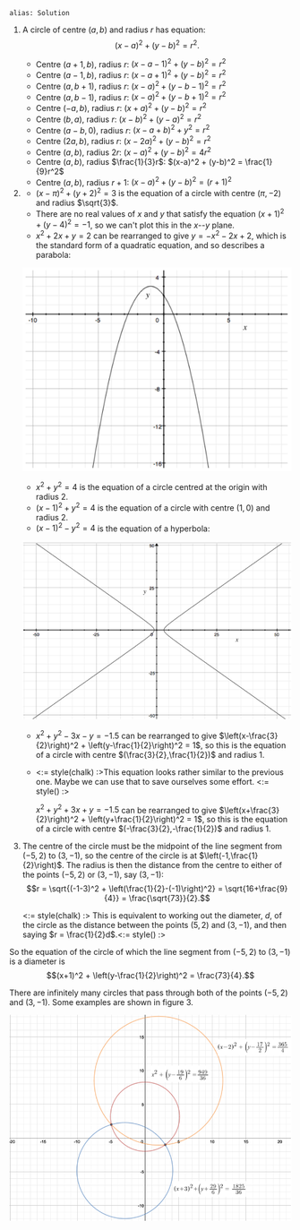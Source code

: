 ````
alias: Solution
````

1. A circle of centre $(a,b)$ and radius $r$ has equation: 
$$(x-a)^2 + (y-b)^2 = r^2.$$

	* Centre $(a+1,b)$, radius $r$: $(x-a-1)^2 + (y-b)^2 = r^2$ 
	* Centre $(a-1,b)$, radius $r$: $(x-a+1)^2 + (y-b)^2 = r^2$ 
	* Centre $(a,b+1)$, radius $r$: $(x-a)^2 + (y-b-1)^2 = r^2$ 
	* Centre $(a,b-1)$, radius $r$: $(x-a)^2 + (y-b+1)^2 = r^2$
	* Centre $(-a,b)$, radius $r$: $(x+a)^2 + (y-b)^2 = r^2$
	* Centre $(b,a)$, radius $r$: $(x-b)^2 + (y-a)^2 = r^2$
	* Centre $(a-b,0)$, radius $r$: $(x-a+b)^2 + y^2 = r^2$
	* Centre $(2a,b)$, radius $r$: $(x-2a)^2 + (y-b)^2 = r^2$
	* Centre $(a,b)$, radius $2r$: $(x-a)^2 + (y-b)^2 = 4r^2$
	* Centre $(a,b)$, radius $\frac{1}{3}r$: $(x-a)^2 + (y-b)^2 = \frac{1}{9}r^2$
	* Centre $(a,b)$, radius $r+1$: $(x-a)^2 + (y-b)^2 = (r+1)^2$

2.  * $(x-\pi)^2 + (y+2)^2 = 3$ is the equation of a circle with centre $(\pi,-2)$ and radius $\sqrt{3}$.
    * There are no real values of $x$ and $y$ that satisfy the equation $(x+1)^2 + (y-4)^2 = -1$, so we can't plot this in the $x$--$y$ plane.
    * $x^2 + 2x + y = 2$ can be rearranged to give $y = -x^2-2x+2$, which is the standard form of a quadratic equation, and so describes a parabola:
	
    ![Figure 1](figure1.png)

    * $x^2 + y^2 = 4$ is the equation of a circle centred at the origin with radius $2$.
    * $(x-1)^2 + y^2 = 4$ is the equation of a circle with centre $(1,0)$ and radius $2$.
    * $(x-1)^2 - y^2 = 4$ is the equation of a hyperbola:
	
    ![Figure 2](figure2.png)
    
    * $x^2 + y^2 - 3x - y = -1.5$ can be rearranged to give $\left(x-\frac{3}{2}\right)^2 + \left(y-\frac{1}{2}\right)^2 = 1$, so this is the equation of a circle with centre $(\frac{3}{2},\frac{1}{2})$ and radius $1$.

    * <:= style(chalk) :>This equation looks rather similar to the previous one.  Maybe we can use that to save ourselves some effort.
    <:= style() :>

	    $x^2 + y^2 + 3x + y = -1.5$ can be rearranged to give $\left(x+\frac{3}{2}\right)^2 + \left(y+\frac{1}{2}\right)^2 = 1$, so this is the equation of a circle with centre $(-\frac{3}{2},-\frac{1}{2})$ and radius $1$.

3. The centre of the circle must be the midpoint of the line segment from $(-5,2)$ to $(3,-1)$, so the centre of the circle is at $\left(-1,\frac{1}{2}\right)$.
The radius is then the distance from the centre to either of the points $(-5,2)$ or $(3,-1)$, say $(3,-1)$:
$$r = \sqrt{(-1-3)^2 + \left(\frac{1}{2}-(-1)\right)^2} = \sqrt{16+\frac{9}{4}} = \frac{\sqrt{73}}{2}.$$

    <:= style(chalk) :> This is equivalent to working out the diameter, $d$, of the circle as the distance between the points $(5,2)$ and $(3,-1)$, and then saying $r = \frac{1}{2}d$.<:= style() :>

So the equation of the circle of which the line segment from $(-5,2)$ to $(3,-1)$ is a diameter is
$$(x+1)^2 + \left(y-\frac{1}{2}\right)^2 = \frac{73}{4}.$$

There are infinitely many circles that pass through both of the points $(-5,2)$ and $(3,-1)$. Some examples are shown in figure 3.

![Figure 3](figure3.png)

<!--4. We shall consider the various numbers of points separately.

    ##### 2 points

    We demonstrated above that if we specify two (distinct) points, there is not a unique circle that passes through them---there are many circles that pass through both points. Now let these two (distinct) points be called $A$ and $B$. For both $A$ and $B$ to lie on a circle, the distance from the centre of the circle to each of $A$ and $B$ must be equal. So consider the perpendicular bisector of the line $AB$.

    ![Figure 4](figure4.png)

    The perpendicular bisector of $AB$ is the set of points equidistant from points $A$ and $B$, and so any point on this line can be the centre, $X$, of a circle passing through both $A$ and $B$ with radius $AX = BX$. As there are infinitely many points that lie on the perpendicular bisector, there are infinitely many circles that pass through both $A$ and $B$.

    * * *

    ##### 3 points

    Now take three (distinct) points, $A$, $B$ and $C$, that do not all lie on a straight line. For a circle to pass through all three points, the distance from the centre of the circle to each of the points $A$, $B$ and $C$ must be equal. Again, we know that the perpendicular bisector of the line $AB$ is the set of points equidistant from both $A$ and $B$, and similarly, the perpendicular bisector of the line $AC$ is the set of points equidistant from points $A$ and $C$. So the centre, $O$, of the circle that passes through all three points $A$, $B$ and $C$ must lie on both of these perpendicular bisectors.  (The centre $O$ is sometimes called the _circumcentre_ of the triangle $ABC$.)

    <:= style(chalk) :>
    $O$ must also lie on the perpendicular bisector of the line $BC$, but it's enough to consider just two perpendicular bisectors, because it turns out that the three perpendicular bisectors must meet at a single point.  Can you prove this?
    <:= style() :>  

    ![Figure 5](figure5.png)  

    As can be seen from the diagram, there is only one point of intersection between the two perpendicular bisectors. Therefore, there is only one circle that passes through all three points. i.e. this circle is unique.

    If the points $A$, $B$ and $C$ are collinear, then it is impossible to draw a circle that passes through all three points.

    * * *

    ##### More than 3 points

    If we specify more than three points then there is not necessarily a circle that passes through all the points because a circle is uniquely defined by three points (as shown above). Therefore, there is only a unique circle that passes through the given points if the remaining points all lie on the circle defined by the first three points.

    * * *

    ##### Example

    Find the equation of the unique circle that passes through the points $(1,3)$, $(-2,6)$, $(4,2)$. 
    
    We know from above that we can find the centre of the circle by finding the point of intersection of two perpendicular bisectors of lines joining pairs of points.
		
    First take the points $(1,3)$ and $(-2,6)$. The line segment joining these two points has gradient $-1$ and midpoint $\left(-\frac{1}{2},\frac{9}{2}\right)$. Therefore the perpendicular bisector of this line has equation $y = x + 5$.
		
    Now take the points $(1,3)$ and $(4,2)$. The line segment joining these two points has gradient $-\frac{1}{3}$ and midpoint $\left(\frac{5}{2},\frac{5}{2}\right)$. Therefore the perpendicular bisector of this line has equation $y = 3x - 5$.

    Now we want to find the point of intersection of these two lines.  Equating the two expressions for $y$ gives $$x + 5 = 3x - 5.$$

    Therefore $x = 5$ and $y = 10$.
	
    So the centre of the circle is $(5,10)$.
    
    To find the radius, we need to find the distance from the centre to any of the three points, say $(1,3)$. So $$r = \sqrt{(5-1)^2 + (10-3)^2} = \sqrt{65}.$$

    So the equation of the circle passing through the points $(1,3)$, $(-2,6)$, $(4,2)$ is $$(x-5)^2 + (y-10)^2 = 65.$$
	
    Of course, there are many other methods to find the equation of a circle through three points.
-->
